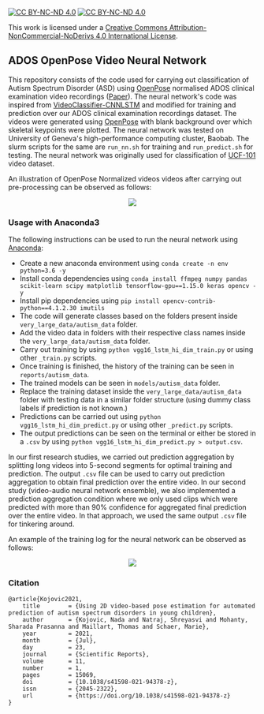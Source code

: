 [![CC BY-NC-ND 4.0][cc-by-nc-nd-shield]][cc-by-nc-nd]
[![CC BY-NC-ND 4.0][cc-by-nc-nd-image]][cc-by-nc-nd]

[cc-by-nc-nd]: http://creativecommons.org/licenses/by-nc-nd/4.0/
[cc-by-nc-nd-image]: https://licensebuttons.net/l/by-nc-nd/4.0/88x31.png
[cc-by-nc-nd-shield]: https://img.shields.io/badge/License-CC%20BY--NC--ND%204.0-lightgrey.svg

This work is licensed under a [Creative Commons Attribution-NonCommercial-NoDerivs 4.0 International License][cc-by-nc-nd].

## ADOS OpenPose Video Neural Network

This repository consists of the code used for carrying out classification of Autism Spectrum Disorder (ASD) using [OpenPose](https://github.com/CMU-Perceptual-Computing-Lab/openpose) normalised ADOS clinical examination video recordings ([Paper](https://www.nature.com/articles/s41598-021-94378-z)). The neural network's code was inspired from [VideoClassifier-CNNLSTM](https://github.com/jibinmathew69/VideoClassifier-CNNLSTM) and modified for training and prediction over our ADOS clinical examination recordings dataset. The videos were generated using [OpenPose](https://github.com/CMU-Perceptual-Computing-Lab/openpose) with blank background over which skeletal keypoints were plotted. The neural network was tested on University of Geneva's high-performance computing cluster, Baobab. The slurm scripts for the same are `run_nn.sh` for training and `run_predict.sh` for testing. The neural network was originally used for classification of [UCF-101](https://www.crcv.ucf.edu/data/UCF101.php) video dataset.

An illustration of OpenPose Normalized videos videos after carrying out pre-processing can be observed as follows:

<p align="center">
<img src=https://github.com/nshreyasvi/Video-Neural-Network-ASD-screening/blob/main/illustrations/openpose.jpg>
</p>

### Usage with Anaconda3
The following instructions can be used to run the neural network using [Anaconda](https://www.anaconda.com/):
- Create a new anaconda environment using `conda create -n env python=3.6 -y`
- Install conda dependencies using `conda install ffmpeg numpy pandas scikit-learn scipy matplotlib tensorflow-gpu==1.15.0 keras opencv -y`
- Install pip dependencies using `pip install opencv-contrib-python==4.1.2.30 imutils`
- The code will generate classes based on the folders present inside `very_large_data/autism_data` folder.
- Add the video data in folders with their respective class names inside the `very_large_data/autism_data` folder.
- Carry out training by using `python vgg16_lstm_hi_dim_train.py` or using other `_train.py` scripts.
- Once training is finished, the history of the training can be seen in `reports/autism_data`.
- The trained models can be seen in `models/autism_data` folder.
- Replace the training dataset inside the `very_large_data/autism_data` folder with testing data in a similar folder structure (using dummy class labels if prediction is not known.)
- Predictions can be carried out using `python vgg16_lstm_hi_dim_predict.py` or using other `_predict.py` scripts.
- The output predictions can be seen on the terminal or either be stored in a `.csv` by using `python vgg16_lstm_hi_dim_predict.py > output.csv`.

In our first research studies, we carried out prediction aggregation by splitting long videos into 5-second segments for optimal training and prediction. The output `.csv` file can be used to carry out prediction aggregation to obtain final prediction over the entire video. In our second study (video-audio neural network ensemble), we also implemented a prediction aggregation condition where we only used clips which were predicted with more than 90% confidence for aggregated final prediction over the entire video. In that approach, we used the same output `.csv` file for tinkering around. 

An example of the training log for the neural network can be observed as follows:

<p align="center">
<img src=https://github.com/nshreyasvi/Video-Neural-Network-ASD-screening/blob/main/reports/autism_data/vgg16-lstm-hi-dim-history.png>
</p>

### Citation
```
@article{Kojovic2021,
	title        = {Using 2D video-based pose estimation for automated prediction of autism spectrum disorders in young children},
	author       = {Kojovic, Nada and Natraj, Shreyasvi and Mohanty, Sharada Prasanna and Maillart, Thomas and Schaer, Marie},
	year         = 2021,
	month        = {Jul},
	day          = 23,
	journal      = {Scientific Reports},
	volume       = 11,
	number       = 1,
	pages        = 15069,
	doi          = {10.1038/s41598-021-94378-z},
	issn         = {2045-2322},
	url          = {https://doi.org/10.1038/s41598-021-94378-z}
}
```